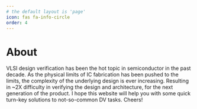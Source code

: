 ```yaml
---
# the default layout is 'page'
icon: fas fa-info-circle
order: 4
---
```


# About

VLSI design verification has been the hot topic in semiconductor in the past decade. As the physical limits of IC fabrication has been pushed to the limits, the complexity of the underlying design is ever increasing. Resulting in ~2X difficulty in verifying the design and architecture, for the next generation of the product. 
I hope this website will help you with some quick turn-key solutions to not-so-common DV tasks. 
Cheers!
